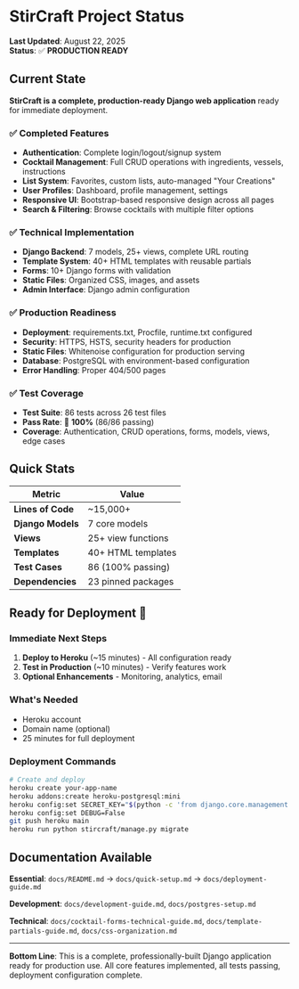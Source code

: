 # StirCraft Project Status

**Last Updated**: August 22, 2025  
**Status**: ✅ **PRODUCTION READY**

## Current State

**StirCraft is a complete, production-ready Django web application** ready for immediate deployment.

### ✅ Completed Features
- **Authentication**: Complete login/logout/signup system
- **Cocktail Management**: Full CRUD operations with ingredients, vessels, instructions
- **List System**: Favorites, custom lists, auto-managed "Your Creations"
- **User Profiles**: Dashboard, profile management, settings
- **Responsive UI**: Bootstrap-based responsive design across all pages
- **Search & Filtering**: Browse cocktails with multiple filter options

### ✅ Technical Implementation
- **Django Backend**: 7 models, 25+ views, complete URL routing
- **Template System**: 40+ HTML templates with reusable partials
- **Forms**: 10+ Django forms with validation
- **Static Files**: Organized CSS, images, and assets
- **Admin Interface**: Django admin configuration

### ✅ Production Readiness
- **Deployment**: requirements.txt, Procfile, runtime.txt configured
- **Security**: HTTPS, HSTS, security headers for production
- **Static Files**: Whitenoise configuration for production serving
- **Database**: PostgreSQL with environment-based configuration
- **Error Handling**: Proper 404/500 pages

### ✅ Test Coverage
- **Test Suite**: 86 tests across 26 test files
- **Pass Rate**: 🎉 **100%** (86/86 passing)
- **Coverage**: Authentication, CRUD operations, forms, models, views, edge cases

## Quick Stats

| Metric | Value |
|--------|-------|
| **Lines of Code** | ~15,000+ |
| **Django Models** | 7 core models |
| **Views** | 25+ view functions |
| **Templates** | 40+ HTML templates |
| **Test Cases** | 86 (100% passing) |
| **Dependencies** | 23 pinned packages |

## Ready for Deployment 🚀

### Immediate Next Steps
1. **Deploy to Heroku** (~15 minutes) - All configuration ready
2. **Test in Production** (~10 minutes) - Verify features work
3. **Optional Enhancements** - Monitoring, analytics, email

### What's Needed
- Heroku account
- Domain name (optional)
- 25 minutes for full deployment

### Deployment Commands
```bash
# Create and deploy
heroku create your-app-name
heroku addons:create heroku-postgresql:mini
heroku config:set SECRET_KEY="$(python -c 'from django.core.management.utils import get_random_secret_key; print(get_random_secret_key())')"
heroku config:set DEBUG=False
git push heroku main
heroku run python stircraft/manage.py migrate
```

## Documentation Available

**Essential**: `docs/README.md` → `docs/quick-setup.md` → `docs/deployment-guide.md`

**Development**: `docs/development-guide.md`, `docs/postgres-setup.md`

**Technical**: `docs/cocktail-forms-technical-guide.md`, `docs/template-partials-guide.md`, `docs/css-organization.md`

---

**Bottom Line**: This is a complete, professionally-built Django application ready for production use. All core features implemented, all tests passing, deployment configuration complete.

